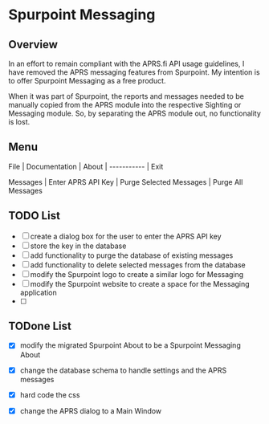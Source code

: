 # Spurpoint Messaging
## Overview
In an effort to remain compliant with the APRS.fi API usage guidelines, I have removed 
the APRS messaging features from Spurpoint. My intention is to offer Spurpoint Messaging
as a free product.  
  
When it was part of Spurpoint, the reports and messages needed to be manually copied
from the APRS module into the respective Sighting or Messaging module. So, by 
separating the APRS module out, no functionality is lost.  


## Menu
File
 | Documentation
 | About
 | -----------
 | Exit

Messages
 | Enter APRS API Key
 | Purge Selected Messages
 | Purge All Messages


## TODO List
- [ ] create a dialog box for the user to enter the APRS API key
- [ ] store the key in the database
- [ ] add functionality to purge the database of existing messages
- [ ] add functionality to delete selected messages from the database
- [ ] modify the Spurpoint logo to create a similar logo for Messaging
- [ ] modify the Spurpoint website to create a space for the Messaging application
- [ ] 


## TODone List
- [x] modify the migrated Spurpoint About to be a Spurpoint Messaging About
- [x] change the database schema to handle settings and the APRS messages
- [x] hard code the css
- [x] change the APRS dialog to a Main Window

